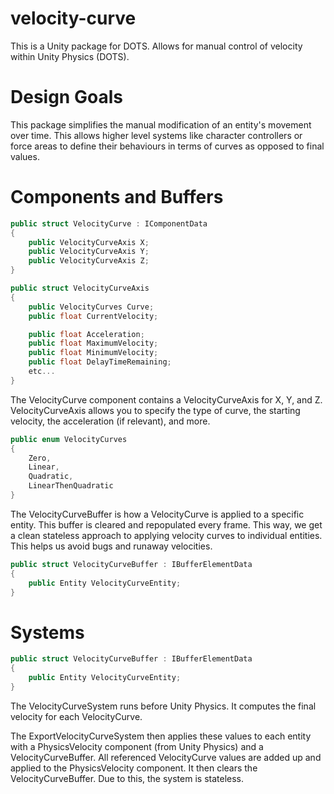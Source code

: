 # velocity-curve
This is a Unity package for DOTS. Allows for manual control of velocity within Unity Physics (DOTS).

# Design Goals

This package simplifies the manual modification of an entity's movement over time.  This allows higher level systems like character controllers or force areas to define their behaviours in terms of curves as opposed to final values.

# Components and Buffers

```csharp
public struct VelocityCurve : IComponentData
{
    public VelocityCurveAxis X;
    public VelocityCurveAxis Y;
    public VelocityCurveAxis Z;
}

public struct VelocityCurveAxis
{
    public VelocityCurves Curve;
    public float CurrentVelocity;

    public float Acceleration;
    public float MaximumVelocity;
    public float MinimumVelocity;
    public float DelayTimeRemaining;
    etc...
}
```

The VelocityCurve component contains a VelocityCurveAxis for X, Y, and Z. VelocityCurveAxis allows you to specify the type of curve, the starting velocity, the acceleration (if relevant), and more.

```csharp
public enum VelocityCurves
{
    Zero,
    Linear,
    Quadratic,
    LinearThenQuadratic
}
```

The VelocityCurveBuffer is how a VelocityCurve is applied to a specific entity. This buffer is cleared and repopulated every frame. This way, we get a clean stateless approach to applying velocity curves to individual entities. This helps us avoid bugs and runaway velocities.

```csharp
public struct VelocityCurveBuffer : IBufferElementData
{
    public Entity VelocityCurveEntity;
}
```

# Systems

```csharp
public struct VelocityCurveBuffer : IBufferElementData
{
    public Entity VelocityCurveEntity;
}
```
The VelocityCurveSystem runs before Unity Physics. It computes the final velocity for each VelocityCurve.

The ExportVelocityCurveSystem then applies these values to each entity with a PhysicsVelocity component (from Unity Physics) and a VelocityCurveBuffer. All referenced VelocityCurve values are added up and applied to the PhysicsVelocity component. It then clears the VelocityCurveBuffer. Due to this, the system is stateless.


